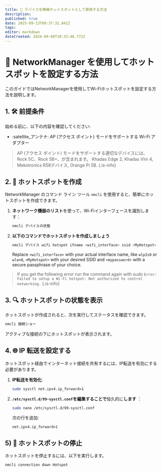 ```yaml
---
title: 📶 デバイスを無線ホットスポットとして使用する方法
description:
published: true
date: 2025-09-13T09:37:31.841Z
tags:
editor: markdown
dateCreated: 2024-09-08T10:33:46.772Z
---
```


# 📶 NetworkManager を使用してホットスポットを設定する方法

このガイドではNetworkManagerを使用してWi-Fiホットスポットを設定する方法を説明します。

## 1. 🛠️ 前提条件

始める前に、以下の内容を確認してください:

- :satellite_アンテナ: AP (アクセス ポイント) モードをサポートする Wi-Fi アダプター

> AP (アクセス ポイント) モードをサポートする適切なデバイスには、Rock 5C、Rock 5B+、が含まれます。 Khadas Edge 2, Khadas Vim 4, Mekotronics R58デバイス, Orange Pi 5B.
> {.is-info}

## 2. 🚀 ホットスポットを作成

NetworkManager のコマンド ライン ツール `nmcli` を使用すると、簡単にホットスポットを作成できます。

1. **ネットワーク機器のリスト**を使って、Wi-Fiインターフェースを識別します：

   ```bash
   nmcli デバイスの状態
   ```

2. **以下のコマンドでホットスポットを作成しましょう**

   ```bash
   nmcli デバイス wifi hotspot ifname <wifi_interface> ssid <MyHotspot> パスワード <mypassword>
   ```

   Replace `<wifi_interface>` with your actual interface name, like `wlp2s0` or `wlan0`,  `<MyHotspot>` with your desired SSID and `<mypassword>` with a secure passphrase of your choice.

> If you get the following error run the command again with sudo
> `Error: Failed to setup a Wi-Fi hotspot: Not authorized to control networking.`
> {.is-info}

## 3. 🔍 ホットスポットの状態を表示

ホットスポットが作成されると、次を実行してステータスを確認できます。

```bash
nmcli 接続ショー
```

アクティブな接続の下にホットスポットが表示されます。

## 4. 🌐 IP 転送を設定する

ホットスポット経由でインターネット接続を共有するには、IP転送を有効にする必要があります。

1. **IP転送を有効化**:

   ```bash
   sudo sysctl net.ipv4.ip_forward=1
   ```

2. **`/etc/sysctl.d/99-sysctl.conf`を編集することで**恒久的に**します** ：

   ```bash
   sudo nano /etc/sysctl.d/99-sysctl.conf
   ```

   次の行を追加:

   ```
   net.ipv4.ip_forward=1
   ```

## 5) 🛑 ホットスポットの停止

ホットスポットを停止するには、以下を実行します。

```bash
nmcli connection down Hotspot
```
